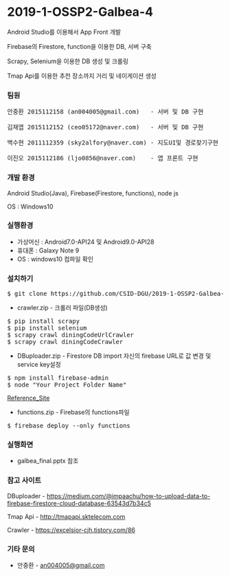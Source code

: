 # 2019-1-OSSP2-Galbea-4

Android Studio를 이용해서 App Front 개발

Firebase의 Firestore, function을 이용한 DB, 서버 구축

Scrapy, Selenium을 이용한 DB 생성 및 크롤링

Tmap Api를 이용한 추천 장소까지 거리 및 네이게이션 생성

### 팀원

<pre>
안중환 2015112158 (an004005@gmail.com)   - 서버 및 DB 구현

김재엽 2015112152 (ceo05172@naver.com)   - 서버 및 DB 구현 

백수현 2011112359 (sky2alfory@naver.com) - 지도UI및 경로찾기구현 

이진오 2015112186 (ljo0856@naver.com)    - 앱 프론트 구현
</pre>

### 개발 환경

Android Studio(Java), Firebase(Firestore, functions), node js

OS : Windows10

### 실행환경

* 가상머신 : Android7.0-API24 및 Android9.0-API28
* 휴대폰 : Galaxy Note 9
* OS : windows10 컴파일 확인

### 설치하기

<pre>
$ git clone https://github.com/CSID-DGU/2019-1-OSSP2-Galbea-4
</pre>


* crawler.zip - 크롤러 파일(DB생성)
<pre>
$ pip install scrapy
$ pip install selenium
$ scrapy crawl diningCodeUrlCrawler
$ scrapy crawl diningCodeCrawler
</pre>


* DBuploader.zip - Firestore DB import
자신의 firebase URL로 값 변경 및 service key설정
<pre>
$ npm install firebase-admin
$ node "Your_Project_Folder_Name"
</pre>
[Reference_Site](https://medium.com/@impaachu/how-to-upload-data-to-firebase-firestore-cloud-database-63543d7b34c5)


* functions.zip - Firebase의 functions파일

<pre>
$ firebase deploy --only functions
</pre>


### 실행화면
* galbea_final.pptx 참조


### 참고 사이트

DBuploader - https://medium.com/@impaachu/how-to-upload-data-to-firebase-firestore-cloud-database-63543d7b34c5

Tmap Api - http://tmapapi.sktelecom.com

Crawler - https://excelsior-cjh.tistory.com/86

### 기타 문의

* 안중환 - an004005@gmail.com